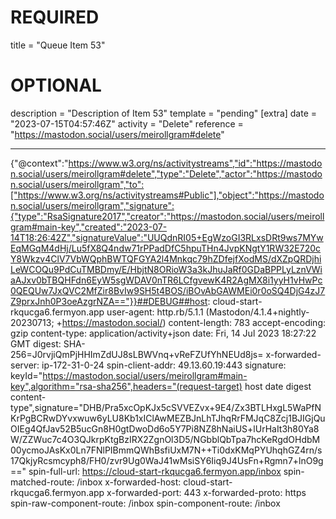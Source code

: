 
# REQUIRED
title = "Queue Item 53"
# OPTIONAL
description = "Description of Item 53"
template = "pending"
[extra]
date = "2023-07-15T04:57:46Z"
activity = "Delete"
reference = "https://mastodon.social/users/meirollgram#delete"

---
{"@context":"https://www.w3.org/ns/activitystreams","id":"https://mastodon.social/users/meirollgram#delete","type":"Delete","actor":"https://mastodon.social/users/meirollgram","to":["https://www.w3.org/ns/activitystreams#Public"],"object":"https://mastodon.social/users/meirollgram","signature":{"type":"RsaSignature2017","creator":"https://mastodon.social/users/meirollgram#main-key","created":"2023-07-14T18:26:42Z","signatureValue":"UUQdnRI05+EgWzoGI3RLxsDRt9ws7MYwEqMGqM4dHj/Lu5fX8Q4ndw71rPPadDfC5hpuTHn4JvpKNgtY1RW32E720cY8Wkzv4ClV7VbWQphBWTQFGYA2l4Mnkqc79hZDfejfXodMS/dXZpQRDjhiLeWCOQu9PdCuTMBDmy/E/HbjtN8ORioW3a3kJhuJaRf0GDaBPPLyLznVWiaAJxv0bTBQHFdn6EyW5sgWDAV0nTR6LCfgvewK4R2AgMX8i1yyH1vHwPc0QEQUw7JxQVC2MfZir8BvIw9SH5t4BOS/iBOvAbGAWMEi0r0oSQ4DjG4zJ7Z9prxJnh0P3oeAzgrNZA=="}}##DEBUG##host: cloud-start-rkqucga6.fermyon.app
user-agent: http.rb/5.1.1 (Mastodon/4.1.4+nightly-20230713; +https://mastodon.social/)
content-length: 783
accept-encoding: gzip
content-type: application/activity+json
date: Fri, 14 Jul 2023 18:27:22 GMT
digest: SHA-256=J0rvjiQmPjHHImZdUJ8sLBWVnq+vReFZUfYhNEUd8js=
x-forwarded-server: ip-172-31-0-24
spin-client-addr: 49.13.60.19:443
signature: keyId="https://mastodon.social/users/meirollgram#main-key",algorithm="rsa-sha256",headers="(request-target) host date digest content-type",signature="DHB/Pra5xcOpKJx5cSVVEZvx+9E4/Zx3BTLHxgL5WaPfNKrPgBCRwDYvxwuw6yLU8Kb1xIClAwMEZBJnLhTJhqRrFMJqC8Zcj1BJIGjQuOIEg4QfJav52B5ucGn8H0gtDwoDd6o5Y7Pi8NZ8hNaiUS+lUrHaIt3h80Ya8W/ZZWuc7c4O3QJkrpKtgBzIRX2ZgnOl3D5/NGbblQbTpa7hcKeRgdOHdbM00ycmoJAsKx0Ln7FNlPIBmmQWhBsfiUxM7N++Ti0dxKMqPYUhqhGZ4rn/s17QkjyRcsmcyph8/FH0/zvr9Ug0WaJ41wMsiSY6Iiq9J4UsFn+Rgmn7+lnO9g=="
spin-full-url: https://cloud-start-rkqucga6.fermyon.app/inbox
spin-matched-route: /inbox
x-forwarded-host: cloud-start-rkqucga6.fermyon.app
x-forwarded-port: 443
x-forwarded-proto: https
spin-raw-component-route: /inbox
spin-component-route: /inbox

